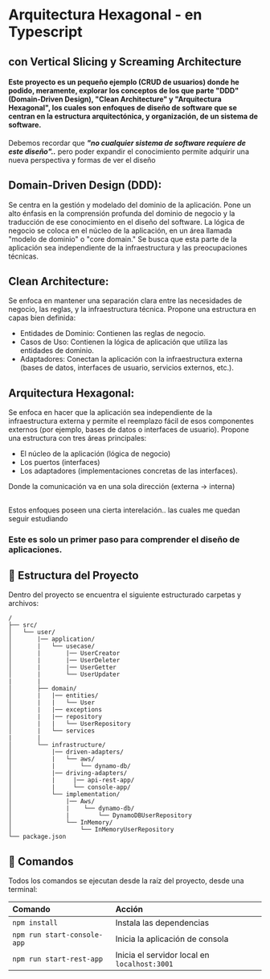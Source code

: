 # Arquitectura Hexagonal - en Typescript
## con Vertical Slicing y Screaming Architecture

#### Este proyecto es un pequeño ejemplo (CRUD de usuarios) donde he podido, meramente, explorar los conceptos de los que parte "DDD" (Domain-Driven Design), "Clean Architecture" y "Arquitectura Hexagonal", los cuales son enfoques de diseño de software que se centran en la estructura arquitectónica, y organización, de un sistema de software.

Debemos recordar que  **_"no cualquier sistema de software requiere de este diseño".._**
pero poder expandir el conocimiento permite adquirir una nueva perspectiva y formas de ver el diseño

## Domain-Driven Design (DDD): 
Se centra en la gestión y modelado del dominio de la aplicación. Pone un alto énfasis en la comprensión profunda del dominio de negocio y la traducción de ese conocimiento en el diseño del software. La lógica de negocio se coloca en el núcleo de la aplicación, en un área llamada "modelo de dominio" o "core domain." Se busca que esta parte de la aplicación sea independiente de la infraestructura y las preocupaciones técnicas.

## Clean Architecture: 
Se enfoca en mantener una separación clara entre las necesidades de negocio, las reglas, y la infraestructura técnica. Propone una estructura en capas bien definida:
  - Entidades de Dominio: Contienen las reglas de negocio.
  - Casos de Uso: Contienen la lógica de aplicación que utiliza las entidades de dominio.
  - Adaptadores: Conectan la aplicación con la infraestructura externa (bases de datos, interfaces de usuario, servicios externos, etc.).

## Arquitectura Hexagonal: 
Se enfoca en hacer que la aplicación sea independiente de la infraestructura externa y permite el reemplazo fácil de esos componentes externos (por ejemplo, bases de datos o interfaces de usuario). Propone una estructura con tres áreas principales: 
  - El núcleo de la aplicación (lógica de negocio)
  - Los puertos (interfaces)
  - Los adaptadores (implementaciones concretas de las interfaces).

Donde la comunicación va en una sola dirección (externa -> interna)
##
Estos enfoques poseen una cierta interelación.. las cuales me quedan seguir estudiando
### Este es solo un primer paso para comprender el diseño de aplicaciones.
##
## 🚀 Estructura del Proyecto

Dentro del proyecto se encuentra el siguiente estructurado carpetas y archivos:

```
/
├── src/
│   └── user/
│       |── application/
│       |   └── usecase/
│       |       |── UserCreator
│       |       |── UserDeleter
│       |       |── UserGetter
│       |       └── UserUpdater
|       |
│       ├── domain/
│       |   |── entities/
│       |   |   └── User
│       |   |── exceptions
│       |   |── repository
│       |   |   └── UserRepository
│       |   └── services
|       | 
│       └── infrastructure/
│           |── driven-adapters/
│           |   └── aws/
│           |       └── dynamo-db/
│           |── driving-adapters/
│           |     |── api-rest-app/
│           |     └── console-app/
│           └── implementation/
│               |── Aws/
│               |    └── dynamo-db/
│               |        └── DynamoDBUserRepository
│               └── InMemory/
│                   └── InMemoryUserRepository
└── package.json
```

## 🧞 Comandos

Todos los comandos se ejecutan desde la raíz del proyecto, desde una terminal:

| Comando                       | Acción                                             |
| :---------------------------- | :------------------------------------------------- |
| `npm install`                 | Instala las dependencias                           |
| `npm run start-console-app`   | Inicia la aplicación de consola                    |
| `npm run start-rest-app`      | Inicia el servidor local en `localhost:3001`       |

